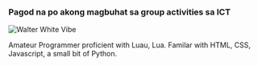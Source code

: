 ### Pagod na po akong magbuhat sa group activities sa ICT 
![Walter White Vibe](https://media.tenor.com/kIwODyCeXggAAAAC/walter-white-dancing.gif)

Amateur Programmer proficient with Luau, Lua. Familar with HTML, CSS, Javascript, a small bit of Python.
